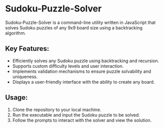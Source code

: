 # Sudoku-Puzzle-Solver
Sudoku-Puzzle-Solver is a command-line utility written in JavaScript that solves Sudoku puzzles of any 9x9 board size using a backtracking algorithm.

## Key Features:
- Efficiently solves any Sudoku puzzle using backtracking and recursion.
- Supports custom difficulty levels and user interaction.
- Implements validation mechanisms to ensure puzzle solvability and uniqueness.
- Displays a user-friendly interface with the ability to create any board.

## Usage:
1. Clone the repository to your local machine.
2. Run the executable and input the Sudoku puzzle to be solved.
3. Follow the prompts to interact with the solver and view the solution.
